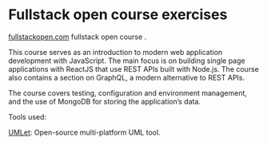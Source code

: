 # Fullstack open course exercises 
[fullstackopen.com](https://fullstackopen.com/en/) fullstack open course .

This course serves as an introduction to modern web application development with JavaScript. The main focus is on building single page applications with ReactJS that use REST APIs built with Node.js. The course also contains a section on GraphQL, a modern alternative to REST APIs.

The course covers testing, configuration and environment management, and the use of MongoDB for storing the application’s data.

Tools used:

[UMLet](https://github.com/umlet/umlet): Open-source multi-platform UML tool.